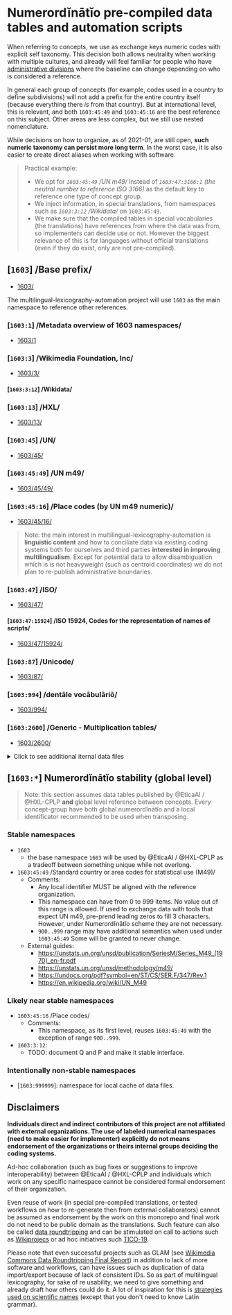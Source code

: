 # Numerordĭnātĭo pre-compiled data tables and automation scripts

When referring to concepts, we use as exchange keys numeric codes with explicit self taxonomy.
This decision both allows neutrality when working with multiple cultures, and already will feel familiar for people who have [administrative divisions](https://en.wikipedia.org/wiki/Administrative_division) where the baseline can change depending on who is considered a reference.

In general each group of concepts (for example, codes used in a country to define subdivisions) will not add a prefix for the entire country itself (because everything there _is_ from that country). But at international level, this is relevant, and both `1603:45:49` and `1603:45:16` are the best reference on this subject. Other areas are less complex, but we still use nested nomenclature.

While decisions on how to organize, as of 2021-01, are still open, **such numeric taxonomy can persist more long term**. In the worst case, it is also easier to create direct aliases when working with software.

> Practical example:
> - We opt for _`1603:45:49` /UN m49/_ instead of _`1603:47:3166:1` (the neutral number to reference ISO 3166)_ as the default key to reference one type of concept group.
> - We inject information, in special translations, from namespaces such as _`1603:3:12` /Wikidata/_ on `1603:45:49`.
> - We make sure that the compiled tables in special vocabularies (the translations) have references from where the data was from, so implementers can decide use or not. However the biggest relevance of this is for languages without official translations (even if they do exist, only are not pre-compiled).

## [`1603`] /Base prefix/
- [1603/](1603/)

The multilingual-lexicography-automation project will use `1603` as the main namespace to reference other references.

<!-- > Note: if you need to reuse data and injest full namespace, but "1603" (... todo write more, maybe cite timestamp of https://github.com/HXL-CPLP/forum/blob/master/LICENSE) -->

### [`1603:1`] /Metadata overview of 1603 namespaces/
- [1603/1](1603/1)


### [`1603:3`] /Wikimedia Foundation, Inc/
- [1603/3/](1603/3/)

#### [`1603:3:12`] /Wikidata/

### [`1603:13`] /HXL/
- [1603/13/](1603/13/)

### [`1603:45`] /UN/
- [1603/45/](1603/45/)

### [`1603:45:49`] /UN m49/
- [1603/45/49/](1603/45/49/)

### [`1603:45:16`] /Place codes (by UN m49 numeric)/
- [1603/45/16/](1603/45/16/)

> Note: the main interest in multilingual-lexicography-automation is **linguistic content** and how to conciliate data via existing coding systems both for ourselves and third parties **interested in improving multilingualism**. Except for potential data to allow disambiguation which is is not heavyweight (such as centroid coordinates) we do not plan to re-publish administrative boundaries.

### [`1603:47`] /ISO/
- [1603/47/](1603/47/)

#### [`1603:47:15924`] /ISO 15924, Codes for the representation of names of scripts/
- [1603/47/15924/](1603/47/15924/)

### [`1603:87`] /Unicode/
- [1603/87/](1603/87/)

### [`1603:994`] /dentāle vocābulāriō/
- [1603/994/](1603/994/)


### [`1603:2600`] /Generic - Multiplication tables/
- [1603/2600/](1603/2600/)


<details>
<summary>Click to see additional iternal data files</summary>

## [`999999`] /namespace for intermediate cached files/
- [999999/](999999/)

## [`999999999`] /namespace for automation scripts/
- [999999999/](999999999/)

</details>

<!--
## License

Except by _[`999999999`] /namespace for automation scripts/_ and _`1613` /namespace for handcrafted data/_

This repository contains mixed license and copyright owners.
-->


## [`1603:*`] Numerordĭnātĭo stability (global level)
> Note: this section assumes data tables published by @EticaAI / @HXL-CPLP **and** global level reference between concepts. Every concept-group have both global numerordĭnātĭo and a local identificator recommended to be used when transposing.

### Stable namespaces

- `1603`
  - the base namespace `1603` will be used by @EticaAI / @HXL-CPLP as a tradeoff between something unique while not overlong.
- `1603:45:49` /Standard country or area codes for statistical use (M49)/
  - Comments:
    - Any local identifier MUST be aligned with the reference organization.
    - This namespace can have from 0 to 999 items. No value out of this range is allowed. If used to exchange data with tools that expect UN m49, pre-prend leading zeros to fill 3 characters. However, under Numerordĭnātĭo scheme they are not necessary.
    - `900..999` range may have additional semantics when used under `1603:45:49`
      Some will be granted to never change.
  - External guides:
    - https://unstats.un.org/unsd/publication/SeriesM/Series_M49_(1970)_en-fr.pdf
    - https://unstats.un.org/unsd/methodology/m49/
    - https://undocs.org/pdf?symbol=en/ST/CS/SER.F/347/Rev.1
    - https://en.wikipedia.org/wiki/UN_M49

### Likely near stable namespaces

- `1603:45:16` /Place codes/
  - Comments:
    - This namespace, as its first level, reuses `1603:45:49` with the exception of range `900..999`.
- `1603:3:12`:
  - TODO: document Q and P and make it stable interface.

### Intentionally non-stable namespaces

- [`1603:999999`]: namespace for local cache of data files.

<!--
- [`1603:999999999`]: this is just an alias for store automation scripts.
-->


## Disclaimers

**Individuals direct and indirect contributors of this project are not affiliated with external organizations. The use of labeled numerical namespaces (need to make easier for implementer) explicitly do not means endorsement of the organizations or theirs internal groups deciding the coding systems.**

Ad-hoc collaboration (such as bug fixes or suggestions to improve interoperability) between @EticaAI / @HXL-CPLP and individuals which work on any specific namespace cannot be considered formal endorsement of their organization.

Even reuse of work (in special pre-compiled translations, or tested workflows on how to re-generate then from external collaborators) cannot be assumed as endorsement by the work on this monorepo and final work do not need to be public domain as the translations. Such feature can also be called [data roundtripping](https://diff.wikimedia.org/2019/12/13/data-roundtripping-a-new-frontier-for-glam-wiki-collaborations/) and can be stimulated on call to actions such as [Wikiprojecs](https://m.wikidata.org/wiki/Wikidata:WikiProjects) or ad hoc initiatives such [TICO-19](https://tico-19.github.io/).

Please note that even successful projects such as GLAM (see [Wikimedia Commons Data Roundtripping Final Report](https://upload.wikimedia.org/wikipedia/commons/e/e8/Wikimedia_Commons_Data_Roundtripping_-_Final_report.pdf)) in addition to lack of more software and workflows, can have issues such as duplication of data import/export because of lack of consistent IDs. So as part of multilingual lexicography, for sake of re usability, we need to give something and already draft how others could do it. A lot of inspiration for this is [strategies used on scientific names](https://en.wikipedia.org/wiki/Scientific_name) (except that you don't need to know Latin grammar).
